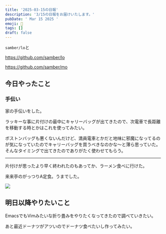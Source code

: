 ```yaml
---
title: '2025-03-15の日報'
description: '3/15の日報をお届けいたします。'
pubDate: ' Mar 15 2025 '
emoji: 🦊
tags: []
draft: false
---
```


`samber/lo`と

https://github.com/samber/lo

https://github.com/samber/mo

## 今日やったこと

### 手伝い

家の手伝いをした。

ラッキーな事に片付けの最中にキャリーバッグが出てきたので、次電車で長距離を移動する時とかはこれを使ってみたい。

ボストンバッグも悪くないんだけど、満員電車とかだと地味に邪魔になってるのが気になっていたのでキャリーバッグを買うべきなのかな〜と薄ら思っていた。
そんなタイミングで出てきたのでありがたく使わせてもらう。

---

片付けが思ったより早く終われたのもあってか、ラーメン食べに行けた。

来来亭のがっつりA定食。うまでした。

![](/home/coma/.ghq/github.com/Comamoca/blog/src/images/2025-03-15-233808.png)

## 明日以降やりたいこと

EmacsでもVimみたいな折り畳みをやりたくなってきたので調べていきたい。

あと最近ドーナツがアツいのでドーナツ食べたいし作ってみたい。
